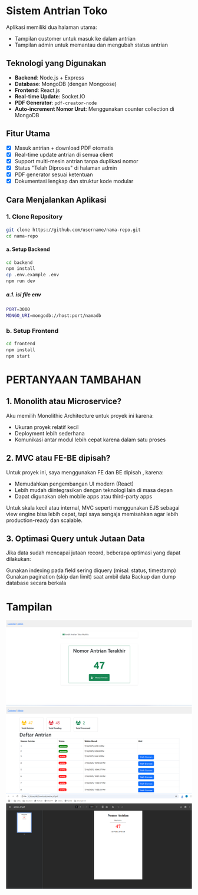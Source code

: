 # Sistem Antrian Toko 
Aplikasi memiliki dua halaman utama:
- Tampilan customer untuk masuk ke dalam antrian
- Tampilan admin untuk memantau dan mengubah status antrian

## Teknologi yang Digunakan

- **Backend**: Node.js + Express
- **Database**: MongoDB (dengan Mongoose)
- **Frontend**: React.js
- **Real-time Update**: Socket.IO
- **PDF Generator**: `pdf-creator-node`
- **Auto-increment Nomor Urut**: Menggunakan counter collection di MongoDB

## Fitur Utama

- [x] Masuk antrian + download PDF otomatis
- [x] Real-time update antrian di semua client
- [x] Support multi-mesin antrian tanpa duplikasi nomor
- [x] Status "Telah Diproses" di halaman admin
- [x] PDF generator sesuai ketentuan
- [x] Dokumentasi lengkap dan struktur kode modular

## Cara Menjalankan Aplikasi

### 1. Clone Repository

```bash
git clone https://github.com/username/nama-repo.git 
cd nama-repo
```

#### a. Setup Backend

```bash
cd backend
npm install
cp .env.example .env
npm run dev
```
##### a.1. isi file env

```bash
PORT=3000
MONGO_URI=mongodb://host:port/namadb
```

### b. Setup Frontend

```bash
cd frontend
npm install
npm start
```

# PERTANYAAN TAMBAHAN
## 1. Monolith atau Microservice?
Aku memilih Monolithic Architecture untuk proyek ini karena:

- Ukuran proyek relatif kecil
- Deployment lebih sederhana
- Komunikasi antar modul lebih cepat karena dalam satu proses


## 2. MVC atau FE-BE dipisah?
Untuk proyek ini, saya menggunakan FE dan BE dipisah , karena:

- Memudahkan pengembangan UI modern (React)
- Lebih mudah diintegrasikan dengan teknologi lain di masa depan
- Dapat digunakan oleh mobile apps atau third-party apps

Untuk skala kecil atau internal, MVC seperti menggunakan EJS sebagai view engine bisa lebih cepat, tapi saya sengaja memisahkan agar lebih production-ready dan scalable.

## 3. Optimasi Query untuk Jutaan Data
Jika data sudah mencapai jutaan record, beberapa optimasi yang dapat dilakukan:

Gunakan indexing pada field sering diquery (misal: status, timestamp)
Gunakan pagination (skip dan limit) saat ambil data
Backup dan dump database secara berkala

# Tampilan
![Tampilan Antrian](./ambil-antrian.png)
![Tampilan Antrian](./admin-antrian.png)
![Tampilan Antrian](./print.png)
